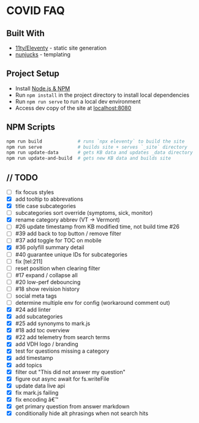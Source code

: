 # COVID FAQ

## Built With

- [11ty/Eleventy](https://www.11ty.io) - static site generation
- [nunjucks](https://mozilla.github.io/nunjucks/) - templating

## Project Setup

- Install [Node.js & NPM](https://nodejs.org/en/download/)
- Run `npm install` in the project directory to install local dependencies
- Run `npm run serve` to run a local dev environment
- Access dev copy of the site at [localhost:8080](http://localhost:8080)

## NPM Scripts

```bash
npm run build             # runs `npx eleventy` to build the site
npm run serve             # builds site + serves `_site` directory
npm run update-data       # gets KB data and updates _data directory
npm run update-and-build  # gets new KB data and builds site
```

## // TODO

- [ ] fix focus styles
- [x] add tooltip to abbrevations
- [x] title case subcategories
- [ ] subcategories sort override (symptoms, sick, monitor)
- [x] rename category abbrev (VT -> Vermont)
- [ ] #26 update timestamp from KB modified time, not build time #26
- [ ] #39 add back to top button / remove filter
- [ ] #37 add toggle for TOC on mobile
- [x] #36 polyfill summary detail
- [ ] #40 guarantee unique IDs for subcategories
- [ ] fix [tel:211]
- [ ] reset position when clearing filter
- [ ] #17 expand / collapse all
- [ ] #20 low-perf debouncing
- [ ] #18 show revision history
- [ ] social meta tags
- [ ] determine multiple env for config (workaround comment out)
- [x] #24 add linter
- [x] add subcategories
- [x] #25 add synonyms to mark.js
- [x] #18 add toc overview
- [x] #22 add telemetry from search terms
- [x] add VDH logo / branding
- [x] test for questions missing a category
- [x] add timestamp
- [x] add topics
- [x] filter out "This did not answer my question"
- [x] figure out async await for fs.writeFile
- [x] update data live api
- [x] fix mark.js failing
- [x] fix encoding â€™
- [x] get primary question from answer markdown
- [x] conditionally hide alt phrasings when not search hits
